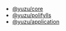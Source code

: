- [@yuzu/core](packages/core/)
- [@yuzu/polifylls](packages/polyfills/)
- [@yuzu/application](packages/application/)
